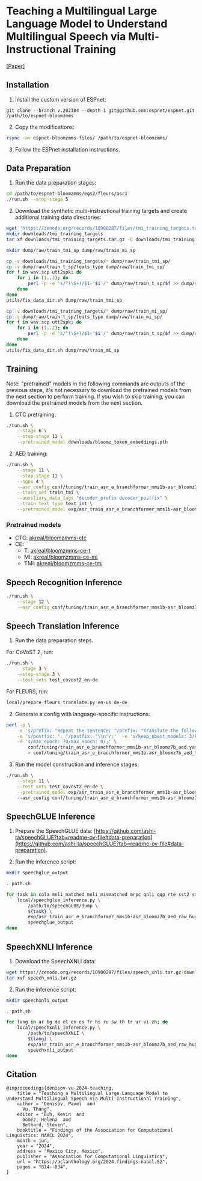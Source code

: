 # Teaching a Multilingual Large Language Model to Understand Multilingual Speech via Multi-Instructional Training
[[Paper]](https://aclanthology.org/2024.findings-naacl.52/)

## Installation

1. Install the custom version of ESPnet:
```
git clone --branch v.202304 --depth 1 git@github.com:espnet/espnet.git /path/to/espnet-bloomzmms
```
2. Copy the modifications:
```bash
rsync -av espnet-bloomzmms-files/ /path/to/espnet-bloomzmms/
```
3. Follow the ESPnet installation instructions.

## Data Preparation

1. Run the data preparation stages:
```bash
cd /path/to/espnet-bloomzmms/egs2/fleurs/asr1
./run.sh --stop-stage 5
```

2. Download the synthetic multi-instractional training targets and create additional training data directories:
```bash
wget 'https://zenodo.org/records/10900287/files/tmi_training_targets.tar.gz?download=1' -O downloads/tmi_training_targets.tar.gz
mkdir downloads/tmi_training_targets
tar xf downloads/tmi_training_targets.tar.gz -C downloads/tmi_training_targets

mkdir dump/raw/train_tmi_sp dump/raw/train_mi_sp

cp -v downloads/tmi_training_targets/* dump/raw/train_tmi_sp/
cp -v dump/raw/train_t_sp/feats_type dump/raw/train_tmi_sp/
for f in wav.scp utt2spk; do
    for i in {1..3}; do
        perl -p -e 's/^(\S+)/$1-'$i'/' dump/raw/train_t_sp/$f >> dump/raw/train_tmi_sp/$f
    done
done
utils/fix_data_dir.sh dump/raw/train_tmi_sp

cp -v downloads/tmi_training_targets/* dump/raw/train_mi_sp/
cp -v dump/raw/train_t_sp/feats_type dump/raw/train_mi_sp/
for f in wav.scp utt2spk; do
    for i in {1..2}; do
        perl -p -e 's/^(\S+)/$1-'$i'/' dump/raw/train_t_sp/$f >> dump/raw/train_mi_sp/$f
    done
done
utils/fix_data_dir.sh dump/raw/train_mi_sp
```

## Training

Note: "pretrained" models in the following commands are outputs of the previous steps, it's not
necessary to download the pretrained models from the next section to perform training.
If you wish to skip training, you can download the pretrained models from the next section.

1. CTC pretraining:
```bash
./run.sh \
    --stage 6 \
    --stop-stage 11 \
    --pretrained_model downloads/bloomz_token_embeddings.pth
```

2. AED training:
```bash
./run.sh \
    --stage 11 \
    --stop-stage 11 \
    --ngpu 4 \
    --asr_config conf/tuning/train_asr_e_branchformer_mms1b-asr_bloomz7b_aed.yaml \
    --train_set train_tmi \
    --auxiliary_data_tags "decoder_prefix decoder_postfix" \
    --train_text_type text_int \
    --pretrained_model exp/asr_train_asr_e_branchformer_mms1b-asr_bloomz7b_ctc_raw_hugging_face_bigscience-bloomz-7b1_sp/valid.cer_ctc.best.pth:::ctc
```

### Pretrained models

- CTC: [akreal/bloomzmms-ctc](https://huggingface.co/akreal/bloomzmms-ctc)
- CE:
  - T: [akreal/bloomzmms-ce-t](https://huggingface.co/akreal/bloomzmms-ce-t)
  - MI: [akreal/bloomzmms-ce-mi](https://huggingface.co/akreal/bloomzmms-ce-mi)
  - TMI: [akreal/bloomzmms-ce-tmi](https://huggingface.co/akreal/bloomzmms-ce-tmi)

## Speech Recognition Inference

```bash
./run.sh \
    --stage 12 \
    --asr_config conf/tuning/train_asr_e_branchformer_mms1b-asr_bloomz7b_aed.yaml
```

## Speech Translation Inference

1. Run the data preparation steps.

For CoVoST 2, run:
```bash
./run.sh \
    --stage 3 \
    --stop-stage 3 \
    --test_sets test_covost2_en-de
```

For FLEURS, run:
```bash
local/prepare_fleurs_translate.py en-us de-de
```

2. Generate a config with language-specific instructions:
```bash
perl -p \
    -e 's/prefix: "Repeat the sentence: "/prefix: "Translate the following text from English to German\\n"/;' \
    -e 's/postfix: ". "/postfix: "\\n"/;'  -e 's/keep_nbest_models: 3/keep_nbest_models: 1/;' \
    -e 's/max_epoch: 70/max_epoch: 0/;' \
        conf/tuning/train_asr_e_branchformer_mms1b-asr_bloomz7b_aed.yaml \
        > conf/tuning/train_asr_e_branchformer_mms1b-asr_bloomz7b_aed_translate_en-de.yaml
```

3. Run the model construction and inference stages:
```bash
./run.sh \
    --stage 11 \
    --test_sets test_covost2_en-de \
    --pretrained_model exp/asr_train_asr_e_branchformer_mms1b-asr_bloomz7b_aed_raw_hugging_face_bigscience-bloomz-7b1_sp/valid.acc.ave.pth
    --asr_config conf/tuning/train_asr_e_branchformer_mms1b-asr_bloomz7b_aed_translate_en-de.yaml
```

## SpeechGLUE Inference

1. Prepare the SpeechGLUE data: [https://github.com/ashi-ta/speechGLUE?tab=readme-ov-file#data-preparation](https://github.com/ashi-ta/speechGLUE?tab=readme-ov-file#data-preparation).

2. Run the inference script:
```bash
mkdir speechglue_output

. path.sh

for task in cola mnli_matched mnli_mismatched mrpc qnli qqp rte sst2 stsb wnli; do
    local/speechglue_inference.py \
        /path/to/speechGLUE/dump \
        ${task} \
        exp/asr_train_asr_e_branchformer_mms1b-asr_bloomz7b_aed_raw_hugging_face_bigscience-bloomz-7b1_sp \
        speechglue_output
done
```

## SpeechXNLI Inference

1. Download the SpeechXNLI data:
```bash
wget https://zenodo.org/records/10900287/files/speech_xnli.tar.gz?download=1 -O speech_xnli.tar.gz
tar xvf speech_xnli.tar.gz
```

2. Run the inference script:
```bash
mkdir speechxnli_output

. path.sh

for lang in ar bg de el en es fr hi ru sw th tr ur vi zh; do
    local/speechxnli_inference.py \
        /path/to/speechXNLI \
        ${lang} \
        exp/asr_train_asr_e_branchformer_mms1b-asr_bloomz7b_aed_raw_hugging_face_bigscience-bloomz-7b1_sp \
        speechxnli_output
done
```

## Citation
```
@inproceedings{denisov-vu-2024-teaching,
    title = "Teaching a Multilingual Large Language Model to Understand Multilingual Speech via Multi-Instructional Training",
    author = "Denisov, Pavel  and
      Vu, Thang",
    editor = "Duh, Kevin  and
      Gomez, Helena  and
      Bethard, Steven",
    booktitle = "Findings of the Association for Computational Linguistics: NAACL 2024",
    month = jun,
    year = "2024",
    address = "Mexico City, Mexico",
    publisher = "Association for Computational Linguistics",
    url = "https://aclanthology.org/2024.findings-naacl.52",
    pages = "814--834",
}
```
